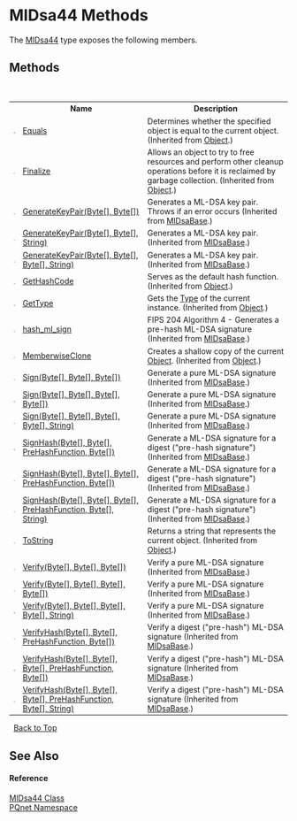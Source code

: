# MlDsa44 Methods
 

The <a href="6140b821-bd40-cffe-8323-815b97b9a800.md">MlDsa44</a> type exposes the following members.


## Methods
&nbsp;<table><tr><th></th><th>Name</th><th>Description</th></tr><tr><td>![Public method](media/pubmethod.gif "Public method")</td><td><a href="https://docs.microsoft.com/dotnet/api/system.object.equals#system-object-equals(system-object)" target="_blank" rel="noopener noreferrer">Equals</a></td><td>
Determines whether the specified object is equal to the current object.
 (Inherited from <a href="https://docs.microsoft.com/dotnet/api/system.object" target="_blank" rel="noopener noreferrer">Object</a>.)</td></tr><tr><td>![Protected method](media/protmethod.gif "Protected method")</td><td><a href="https://docs.microsoft.com/dotnet/api/system.object.finalize#system-object-finalize" target="_blank" rel="noopener noreferrer">Finalize</a></td><td>
Allows an object to try to free resources and perform other cleanup operations before it is reclaimed by garbage collection.
 (Inherited from <a href="https://docs.microsoft.com/dotnet/api/system.object" target="_blank" rel="noopener noreferrer">Object</a>.)</td></tr><tr><td>![Public method](media/pubmethod.gif "Public method")</td><td><a href="243769e7-d620-7091-1d48-aa11d15c8978.md">GenerateKeyPair(Byte[], Byte[])</a></td><td>
Generates a ML-DSA key pair. Throws if an error occurs
 (Inherited from <a href="5ed363d7-73b0-22b5-bdb5-93527a8de811.md">MlDsaBase</a>.)</td></tr><tr><td>![Public method](media/pubmethod.gif "Public method")</td><td><a href="9842dbfc-ffb5-5b74-2dd4-b632af360663.md">GenerateKeyPair(Byte[], Byte[], String)</a></td><td>
Generates a ML-DSA key pair.
 (Inherited from <a href="5ed363d7-73b0-22b5-bdb5-93527a8de811.md">MlDsaBase</a>.)</td></tr><tr><td>![Public method](media/pubmethod.gif "Public method")</td><td><a href="16f4c06f-bacb-f186-41ff-e7143afa4c98.md">GenerateKeyPair(Byte[], Byte[], Byte[], String)</a></td><td>
Generates a ML-DSA key pair.
 (Inherited from <a href="5ed363d7-73b0-22b5-bdb5-93527a8de811.md">MlDsaBase</a>.)</td></tr><tr><td>![Public method](media/pubmethod.gif "Public method")</td><td><a href="https://docs.microsoft.com/dotnet/api/system.object.gethashcode#system-object-gethashcode" target="_blank" rel="noopener noreferrer">GetHashCode</a></td><td>
Serves as the default hash function.
 (Inherited from <a href="https://docs.microsoft.com/dotnet/api/system.object" target="_blank" rel="noopener noreferrer">Object</a>.)</td></tr><tr><td>![Public method](media/pubmethod.gif "Public method")</td><td><a href="https://docs.microsoft.com/dotnet/api/system.object.gettype#system-object-gettype" target="_blank" rel="noopener noreferrer">GetType</a></td><td>
Gets the <a href="https://docs.microsoft.com/dotnet/api/system.type" target="_blank" rel="noopener noreferrer">Type</a> of the current instance.
 (Inherited from <a href="https://docs.microsoft.com/dotnet/api/system.object" target="_blank" rel="noopener noreferrer">Object</a>.)</td></tr><tr><td>![Public method](media/pubmethod.gif "Public method")</td><td><a href="5a608715-068b-9ff3-0551-1b1585ab3097.md">hash_ml_sign</a></td><td>
FIPS 204 Algorithm 4 - Generates a pre-hash ML-DSA signature
 (Inherited from <a href="5ed363d7-73b0-22b5-bdb5-93527a8de811.md">MlDsaBase</a>.)</td></tr><tr><td>![Protected method](media/protmethod.gif "Protected method")</td><td><a href="https://docs.microsoft.com/dotnet/api/system.object.memberwiseclone#system-object-memberwiseclone" target="_blank" rel="noopener noreferrer">MemberwiseClone</a></td><td>
Creates a shallow copy of the current <a href="https://docs.microsoft.com/dotnet/api/system.object" target="_blank" rel="noopener noreferrer">Object</a>.
 (Inherited from <a href="https://docs.microsoft.com/dotnet/api/system.object" target="_blank" rel="noopener noreferrer">Object</a>.)</td></tr><tr><td>![Public method](media/pubmethod.gif "Public method")</td><td><a href="c19b5745-a9a1-68a4-dafd-2b35870112c7.md">Sign(Byte[], Byte[], Byte[])</a></td><td>
Generate a pure ML-DSA signature
 (Inherited from <a href="5ed363d7-73b0-22b5-bdb5-93527a8de811.md">MlDsaBase</a>.)</td></tr><tr><td>![Public method](media/pubmethod.gif "Public method")</td><td><a href="25a68417-10c7-08f9-66eb-e812180f7c59.md">Sign(Byte[], Byte[], Byte[], Byte[])</a></td><td>
Generate a pure ML-DSA signature
 (Inherited from <a href="5ed363d7-73b0-22b5-bdb5-93527a8de811.md">MlDsaBase</a>.)</td></tr><tr><td>![Public method](media/pubmethod.gif "Public method")</td><td><a href="a1f27bd1-d747-f28e-38f6-02639b62d460.md">Sign(Byte[], Byte[], Byte[], Byte[], String)</a></td><td>
Generate a pure ML-DSA signature
 (Inherited from <a href="5ed363d7-73b0-22b5-bdb5-93527a8de811.md">MlDsaBase</a>.)</td></tr><tr><td>![Public method](media/pubmethod.gif "Public method")</td><td><a href="93daabd0-c7e8-5532-34db-5390a4dbb44a.md">SignHash(Byte[], Byte[], PreHashFunction, Byte[])</a></td><td>
Generate a ML-DSA signature for a digest ("pre-hash signature")
 (Inherited from <a href="5ed363d7-73b0-22b5-bdb5-93527a8de811.md">MlDsaBase</a>.)</td></tr><tr><td>![Public method](media/pubmethod.gif "Public method")</td><td><a href="1c10fdd5-0f79-e3aa-b140-27cee6e13175.md">SignHash(Byte[], Byte[], Byte[], PreHashFunction, Byte[])</a></td><td>
Generate a ML-DSA signature for a digest ("pre-hash signature")
 (Inherited from <a href="5ed363d7-73b0-22b5-bdb5-93527a8de811.md">MlDsaBase</a>.)</td></tr><tr><td>![Public method](media/pubmethod.gif "Public method")</td><td><a href="2c8abd3a-37c3-ec1c-36c4-888bf912bf54.md">SignHash(Byte[], Byte[], Byte[], PreHashFunction, Byte[], String)</a></td><td>
Generate a ML-DSA signature for a digest ("pre-hash signature")
 (Inherited from <a href="5ed363d7-73b0-22b5-bdb5-93527a8de811.md">MlDsaBase</a>.)</td></tr><tr><td>![Public method](media/pubmethod.gif "Public method")</td><td><a href="https://docs.microsoft.com/dotnet/api/system.object.tostring#system-object-tostring" target="_blank" rel="noopener noreferrer">ToString</a></td><td>
Returns a string that represents the current object.
 (Inherited from <a href="https://docs.microsoft.com/dotnet/api/system.object" target="_blank" rel="noopener noreferrer">Object</a>.)</td></tr><tr><td>![Public method](media/pubmethod.gif "Public method")</td><td><a href="b8d2be5d-a794-3614-059e-33b2bfedbdb3.md">Verify(Byte[], Byte[], Byte[])</a></td><td>
Verify a pure ML-DSA signature
 (Inherited from <a href="5ed363d7-73b0-22b5-bdb5-93527a8de811.md">MlDsaBase</a>.)</td></tr><tr><td>![Public method](media/pubmethod.gif "Public method")</td><td><a href="02dfd55a-89c7-d801-d392-c33f32011bee.md">Verify(Byte[], Byte[], Byte[], Byte[])</a></td><td>
Verify a pure ML-DSA signature
 (Inherited from <a href="5ed363d7-73b0-22b5-bdb5-93527a8de811.md">MlDsaBase</a>.)</td></tr><tr><td>![Public method](media/pubmethod.gif "Public method")</td><td><a href="08e827c4-328c-eb92-326e-5a7911e4a438.md">Verify(Byte[], Byte[], Byte[], Byte[], String)</a></td><td>
Verify a pure ML-DSA signature
 (Inherited from <a href="5ed363d7-73b0-22b5-bdb5-93527a8de811.md">MlDsaBase</a>.)</td></tr><tr><td>![Public method](media/pubmethod.gif "Public method")</td><td><a href="699449ff-ae21-7862-4f09-5e48cba2110b.md">VerifyHash(Byte[], Byte[], PreHashFunction, Byte[])</a></td><td>
Verify a digest ("pre-hash") ML-DSA signature
 (Inherited from <a href="5ed363d7-73b0-22b5-bdb5-93527a8de811.md">MlDsaBase</a>.)</td></tr><tr><td>![Public method](media/pubmethod.gif "Public method")</td><td><a href="375c4c8e-9e3f-fbd1-81ed-98676380655e.md">VerifyHash(Byte[], Byte[], Byte[], PreHashFunction, Byte[])</a></td><td>
Verify a digest ("pre-hash") ML-DSA signature
 (Inherited from <a href="5ed363d7-73b0-22b5-bdb5-93527a8de811.md">MlDsaBase</a>.)</td></tr><tr><td>![Public method](media/pubmethod.gif "Public method")</td><td><a href="3051696b-b8f0-122b-636e-e6b823625927.md">VerifyHash(Byte[], Byte[], Byte[], PreHashFunction, Byte[], String)</a></td><td>
Verify a digest ("pre-hash") ML-DSA signature
 (Inherited from <a href="5ed363d7-73b0-22b5-bdb5-93527a8de811.md">MlDsaBase</a>.)</td></tr></table>&nbsp;
<a href="#mldsa44-methods">Back to Top</a>

## See Also


#### Reference
<a href="6140b821-bd40-cffe-8323-815b97b9a800.md">MlDsa44 Class</a><br /><a href="fc4f881f-e121-9cf0-ed49-65bf6b5a005d.md">PQnet Namespace</a><br />